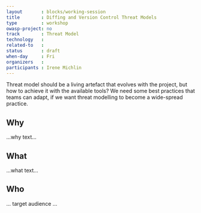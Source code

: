 ```yaml
---
layout       : blocks/working-session
title        : Diffing and Version Control Threat Models
type         : workshop
owasp-project: no
track        : Threat Model
technology   :
related-to   :
status       : draft
when-day     : Fri
organizers   :
participants : Irene Michlin
---
```


Threat model should be a living artefact that evolves with the project, but how to achieve it with the available tools?
We need some best practices that teams can adapt, if we want threat modelling to become a wide-spread practice.

## Why

...why text...

## What

...what text...

## Who

... target audience ...
